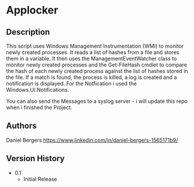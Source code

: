 # Applocker

## Description

This script uses Windows Management Instrumentation (WMI) to monitor newly created processes. It reads a list of hashes from a file and stores them in a variable. It then uses the ManagementEventWatcher class to monitor newly created processes and the Get-FileHash cmdlet to compare the hash of each newly created process against the list of hashes stored in the file. If a match is found, the process is killed, a log is created and a notification is displayed.
For the Notfication i used the Windows.UI.Notifications.

You can also send the Messages to a syslog server - i will update this repo when i finished the Project.


## Authors

Daniel Bergers
https://www.linkedin.com/in/daniel-bergers-1565171b9/

## Version History

* 0.1
    * Initial Release
